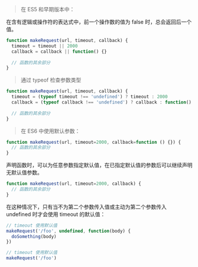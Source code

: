 > 在 ES5 和早期版本中：

在含有逻辑或操作符的表达式中，前一个操作数的值为 false 时，总会返回后一个值。

```js
function makeRequest(url, timeout, callback) {
  timeout = timeout || 2000
  callback = callback || function() {}
  
  // 函数的其余部分
}
```

> 通过 typeof 检查参数类型

```js
function makeRequest(url, timeout, callback) {
  timeout = (typeof timeout !== 'undefined') ? timeout : 2000
  callback = (typeof callback !== 'undefined') ? callback : function() {}
  
  // 函数的其余部分
}
```

> 在 ES6 中使用默认参数：

```js
function makeRequest(url, timeout=2000, callback=function () {}) {
  // 函数的其余部分
}
```

声明函数时，可以为任意参数指定默认值，在已指定默认值的参数后可以继续声明无默认值参数。

```js
function makeRequest(url, timeout=2000, callback) {
  // 函数的其余部分
}
```

在这种情况下，只有当不为第二个参数传入值或主动为第二个参数传入 undefined 时才会使用 timeout 的默认值：

```js
// timeout 使用默认值
makeRequest('/foo', undefined, function(body) {
  doSomething(body)
})

// timeout 使用默认值
makeRequest('/foo')
```









